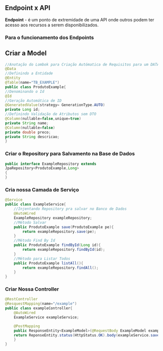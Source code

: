 ## Endpoint x API
**Endpoint** - é um ponto de extremidade de uma API onde outros podem ter acesso aos recursos a serem disponibilizados. 

### Para o funcionamento dos Endpoints
## Criar a Model
```java
//Anotação do Lombok para Criação Autómatica de Requisitos para um DATA
@Data
//Definindo a Entidade
@Entity
@Table(name="TB_EXAMPLE")
public class ProdutoExample{
//Denominando o Id
@Id
//Geração Automática de ID
@GeneratedValue(strategy= GenerationType.AUTO)
private Long id;
//Definindo Validação de Atributos sem DTO
@Column(nullable=false,unique=true)
private String name;
@Column(nullable=false)
private double preco;
private String descricao;
}
```

### Criar o Repository para Salvamento  na Base de Dados
```java
public interface ExampleRepository extends
JpaRepository<ProdutoExample,Long>
{
}
```

### Cria nossa Camada de Serviço 
```java
@Service
public class ExampleService{
	//Injentando Repository pra salvar no Banco de Dados
	@AutoWired
	ExampleRepository exampleRepository;
	//Método Salvar
	public ProdutoExample save(ProdutoExample pe){
		return exampleRepository.save(pe);
	}
	//Método Find By Id
	public ProdutoExample findById(Long id){
		return exampleRepository.findById(id);
	}
	//Método para Listar Todos
	public ProdutoExample listAll(){
		return exampleRepository.findAll();
	}
}
```

### Criar Nossa Controller 
```java
@RestController
@ResquestMapping(name="/example")
public class exampleController{
	@AutoWired
	ExampleService exampleService;

	@PostMapping
	public ResponseEntity<ExampleModel>(@RequestBody ExampleModel exampleModel){
	return ReponseEntity.status(HttpStatus.OK).body(exampleService.save(exampleModel))
	}
}
```

